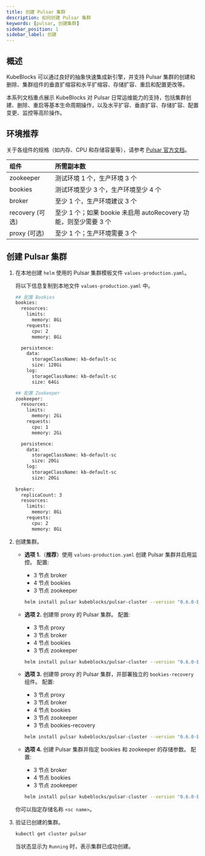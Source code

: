 ```yaml
---
title: 创建 Pulsar 集群
description: 如何创建 Pulsar 集群
keywords: [pulsar, 创建集群]
sidebar_position: 1
sidebar_label: 创建
---
```


## 概述

KubeBlocks 可以通过良好的抽象快速集成新引擎，并支持 Pulsar 集群的创建和删除、集群组件的垂直扩缩容和水平扩缩容、存储扩容、重启和配置更改等。

本系列文档重点展示 KubeBlocks 对 Pulsar 日常运维能力的支持，包括集群创建、删除、重启等基本生命周期操作，以及水平扩容、垂直扩容、存储扩容、配置变更、监控等高阶操作。

## 环境推荐

关于各组件的规格（如内存、CPU 和存储容量等），请参考 [Pulsar 官方文档](https://pulsar.apache.org/docs/3.1.x/)。

|      组件        |                                 所需副本数                                  |
| :--------------------  | :------------------------------------------------------------------------ |
|       zookeeper        |   测试环境 1 个，生产环境 3 个           |
|        bookies         |  测试环境至少 3 个，生产环境至少 4 个   |
|        broker          |      至少 1 个，生产环境建议 3 个       |
| recovery (可选)    | 至少 1 个；如果 bookie 未启用 autoRecovery 功能，则至少需要 3 个 |
|   proxy (可选)     |         至少 1 个；生产环境需要 3 个           |

## 创建 Pulsar 集群

1. 在本地创建 `helm` 使用的 Pulsar 集群模板文件 `values-production.yaml`。
  
   将以下信息复制到本地文件 `values-production.yaml` 中。

   ```bash
   ## 配置 Bookies
   bookies:
     resources:
       limits:
         memory: 8Gi
       requests:
         cpu: 2
         memory: 8Gi

     persistence:
       data:
         storageClassName: kb-default-sc
         size: 128Gi
       log:
         storageClassName: kb-default-sc
         size: 64Gi

   ## 配置 Zookeeper
   zookeeper:
     resources:
       limits:
         memory: 2Gi
       requests:
         cpu: 1
         memory: 2Gi

     persistence:
       data:
         storageClassName: kb-default-sc
         size: 20Gi
       log:
         storageClassName: kb-default-sc 
         size: 20Gi
        
   broker:
     replicaCount: 3
     resources:
       limits:
         memory: 8Gi
       requests:
         cpu: 2
         memory: 8Gi
   ```

2. 创建集群。

   - **选项 1.**（**推荐**）使用 `values-production.yaml` 创建 Pulsar 集群并启用监控。
   配置:
     - 3 节点 broker
     - 4 节点 bookies
     - 3 节点 zookeeper

     ```bash
     helm install pulsar kubeblocks/pulsar-cluster --version "0.6.0-beta.11" -f values-production.yaml --set monitor.enabled=true
     ```

   - **选项 2.** 创建带 proxy 的 Pulsar 集群。
   配置:
     - 3 节点 proxy
     - 3 节点 broker
     - 4 节点 bookies
     - 3 节点 zookeeper

     ```bash
     helm install pulsar kubeblocks/pulsar-cluster --version "0.6.0-beta.11" -f values-production.yaml --set proxy.enable=true  --set monitor.enabled=true  
     ```

   - **选项 3.** 创建带 proxy 的 Pulsar 集群，并部署独立的 `bookies-recovery` 组件。
   配置:
     - 3 节点 proxy
     - 3 节点 broker
     - 4 节点 bookies
     - 3 节点 zookeeper
     - 3 节点 bookies-recovery

     ```bash
     helm install pulsar kubeblocks/pulsar-cluster --version "0.6.0-beta.11" -f values-production.yaml --set proxy.enable=true --set bookiesRecovery.enable=true --set monitor.enabled=true 
     ```

   - **选项 4.** 创建 Pulsar 集群并指定 bookies 和 zookeeper 的存储参数。
   配置:
     - 3 节点 broker
     - 4 节点 bookies
     - 3 节点 zookeeper

     ```bash
     helm install pulsar kubeblocks/pulsar-cluster --version "0.6.0-beta.11" -f values-production.yaml --set bookies.persistence.data.storageClassName=<sc name>,bookies.persistence.log.storageClassName=<sc name>,zookeeper.persistence.data.storageClassName=<sc name>,zookeeper.persistence.log.storageClassName=<sc name> --set monitor.enabled=true
     ```

   你可以指定存储名称 `<sc name>`。

3. 验证已创建的集群。

    ```bash
    kubectl get cluster pulsar
    ```

    当状态显示为 `Running` 时，表示集群已成功创建。
